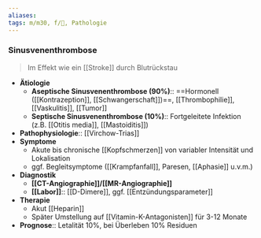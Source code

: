 ```yaml
---
aliases: 
tags: m/m30, f/🧠, Pathologie
---
```

### Sinusvenenthrombose
> Im Effekt wie ein [[Stroke]] durch Blutrückstau
- **Ätiologie**
	- **Aseptische Sinusvenenthrombose (90%)**:: ==Hormonell ([[Kontrazeption]], [[Schwangerschaft]])==, [[Thrombophilie]], [[Vaskulitis]], [[Tumor]]
	- **Septische Sinusvenenthrombose (10%)**:: Fortgeleitete Infektion (z.B. [[Otitis media]], [[Mastoiditis]])
- **Pathophysiologie**:: [[Virchow-Trias]]
- **Symptome**
	- Akute bis chronische [[Kopfschmerzen]] von variabler Intensität und Lokalisation
	- ggf. Begleitsymptome ([[Krampfanfall]], Paresen, [[Aphasie]] u.v.m.)
- **Diagnostik**
	- **[[CT-Angiographie]]/[[MR-Angiographie]]** 
	- **[[Labor]]**:: [[D-Dimere]], ggf. [[Entzündungsparameter]]
- **Therapie**
	- Akut [[Heparin]]
	- Später Umstellung auf [[Vitamin-K-Antagonisten]] für 3-12 Monate
- **Prognose**:: Letalität 10%, bei Überleben 10% Residuen
